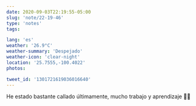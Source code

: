 ```yaml
---
date: 2020-09-03T22:19:55-05:00
slug: 'note/22-19-46'
type: 'notes'
tags:

lang: 'es'
weather: '26.9°C'
weather-summary: 'Despejado'
weather-icon: 'clear-night'
location: '25.7555,-100.4022'
photos:

tweet_id: '1301721619036016640'
---
```

He estado bastante callado últimamente, mucho trabajo y aprendizaje 👌🏼
